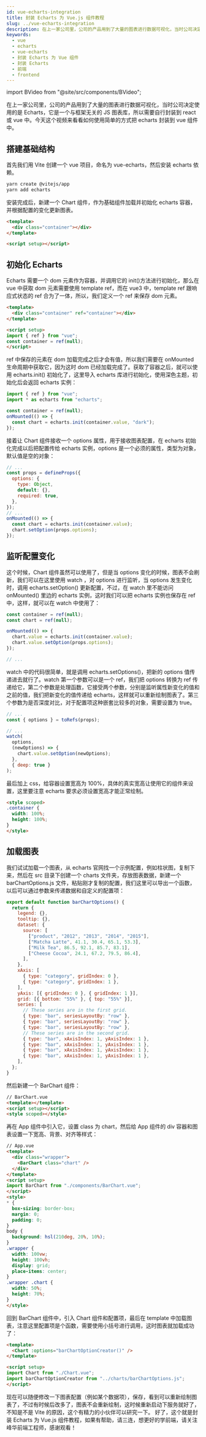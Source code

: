 ```yaml
---
id: vue-echarts-integration
title: 封装 Echarts 为 Vue.js 组件教程
slug: ../vue-echarts-integration
description: 在上一家公司里，公司的产品用到了大量的图表进行数据可视化，当时公司决定使用的是 Echarts，它是一个与框架无关的 JS 图表库，所以需要自行封装到 react 或 vue 中。
keywords:
  - vue
  - echarts
  - vue-echarts
  - 封装 Echarts 为 Vue 组件
  - 封装 Echarts
  - 前端
  - frontend
---
```


import BVideo from "@site/src/components/BVideo";

<BVideo src="//player.bilibili.com/player.html?aid=459793298&bvid=BV1P5411N7ii&cid=315519040&page=1"/>

在上一家公司里，公司的产品用到了大量的图表进行数据可视化，当时公司决定使用的是 Echarts，它是一个与框架无关的 JS 图表库，所以需要自行封装到 react 或 vue 中。今天这个视频来看看如何使用简单的方式把 echarts 封装到 vue 组件中。

## 搭建基础结构

首先我们用 Vite 创建一个 vue 项目，命名为 vue-echarts，然后安装 echarts 依赖。

```bash
yarn create @vitejs/app
yarn add echarts
```

安装完成后，新建一个 Chart 组件，作为基础组件加载并初始化 echarts 容器，并根据配置的变化更新图表。

```html
<template>
  <div class="container"></div>
</template>

<script setup></script>
```

## 初始化 Echarts

Echarts 需要一个 dom 元素作为容器，并调用它的 init()方法进行初始化，那么在 vue 中获取 dom 元素需要使用 template ref，而在 vue3 中，template ref 跟响应式状态的 ref 合为了一体，所以，我们定义一个 ref 来保存 dom 元素。

```html
<template>
  <div class="container" ref="container"></div>
</template>

<script setup>
import { ref } from "vue";
const container = ref(null);
</script>
```

ref 中保存的元素在 dom 加载完成之后才会有值，所以我们需要在 onMounted 生命周期中获取它，因为这时 dom 已经加载完成了。获取了容器之后，就可以使用 echarts.init() 初始化了，这里导入 echarts 库进行初始化，使用深色主题，初始化后会返回 echarts 实例：

```javascript
import { ref } from "vue";
import * as echarts from "echarts";

const container = ref(null);
onMounted(() => {
  const chart = echarts.init(container.value, "dark");
});
```

接着让 Chart 组件接收一个 options 属性，用于接收图表配置，在 echarts 初始化完成以后把配置传给 echarts 实例，options 是一个必须的属性，类型为对象，默认值是空的对象：

```javascript
// ...
const props = defineProps({
  options: {
    type: Object,
    default: {},
    required: true,
  },
});
// ...
onMounted(() => {
  const chart = echarts.init(container.value);
  chart.setOption(props.options);
});
```

## 监听配置变化

这个时候，Chart 组件虽然可以使用了，但是当 options 变化的时候，图表不会刷新，我们可以在这里使用 watch ，对 options 进行监听，当 options 发生变化时，调用 echarts.setOption() 更新配置，不过，在 watch 里不能访问 onMounted() 里边的 echarts 实例，这时我们可以把 echarts 实例也保存在 ref 中，这样，就可以在 watch 中使用了：

```javascript
const container = ref(null);
const chart = ref(null);

onMounted(() => {
  chart.value = echarts.init(container.value);
  chart.value.setOption(props.options);
});

// ...
```

watch 中的代码很简单，就是调用 echarts.setOptions()，把新的 options 值传递进去就行了。watch 第一个参数可以是一个 ref，我们把 options 转换为 ref 传递给它，第二个参数是处理函数，它接受两个参数，分别是监听属性新变化的值和之前的值，我们把新变化的值传递给 echarts，这样就可以重新绘制图表了。第三个参数为是否深度对比，对于配置项这种嵌套比较多的对象，需要设置为 true。

```javascript
// ...
const { options } = toRefs(props);

// ...
watch(
  options,
  (newOptions) => {
    chart.value.setOption(newOptions);
  },
  { deep: true }
);
```

最后加上 css，给容器设置宽高为 100%，具体的真实宽高让使用它的组件来设置，这里要注意 echarts 要求必须设置宽高才能正常绘制。

```html
<style scoped>
.container {
  width: 100%;
  height: 100%;
}
</style>
```

## 加载图表

我们试试加载一个图表，从 echarts 官网找一个示例配置，例如柱状图，复制下来，然后在 src 目录下创建一个 charts 文件夹，存放图表数据，新建一个 barChartOptions.js 文件，粘贴刚才复制的配置，我们这里可以导出一个函数，以后可以通过参数来传递数据和自定义的配置项：

```javascript
export default function barChartOptions() {
  return {
    legend: {},
    tooltip: {},
    dataset: {
      source: [
        ["product", "2012", "2013", "2014", "2015"],
        ["Matcha Latte", 41.1, 30.4, 65.1, 53.3],
        ["Milk Tea", 86.5, 92.1, 85.7, 83.1],
        ["Cheese Cocoa", 24.1, 67.2, 79.5, 86.4],
      ],
    },
    xAxis: [
      { type: "category", gridIndex: 0 },
      { type: "category", gridIndex: 1 },
    ],
    yAxis: [{ gridIndex: 0 }, { gridIndex: 1 }],
    grid: [{ bottom: "55%" }, { top: "55%" }],
    series: [
      // These series are in the first grid.
      { type: "bar", seriesLayoutBy: "row" },
      { type: "bar", seriesLayoutBy: "row" },
      { type: "bar", seriesLayoutBy: "row" },
      // These series are in the second grid.
      { type: "bar", xAxisIndex: 1, yAxisIndex: 1 },
      { type: "bar", xAxisIndex: 1, yAxisIndex: 1 },
      { type: "bar", xAxisIndex: 1, yAxisIndex: 1 },
      { type: "bar", xAxisIndex: 1, yAxisIndex: 1 },
    ],
  };
}
```

然后新建一个 BarChart 组件：

```html
// BarChart.vue
<template></template>
<script setup></script>
<style scoped></style>
```

再在 App 组件中引入它，设置 class 为 chart，然后给 App 组件的 div 容器和图表设置一下宽高、背景、对齐等样式：

```html
// App.vue
<template>
  <div class="wrapper">
    <BarChart class="chart" />
  </div>
</template>
<script setup>
import BarChart from "./components/BarChart.vue";
</script>
<style>
* {
  box-sizing: border-box;
  margin: 0;
  padding: 0;
}
body {
  background: hsl(210deg, 20%, 10%);
}
.wrapper {
  width: 100vw;
  height: 100vh;
  display: grid;
  place-items: center;
}
.wrapper .chart {
  width: 50%;
  height: 70%;
}
</style>
```

回到 BarChart 组件中，引入 Chart 组件和配置项，最后在 template 中加载图表，注意这里配置项是个函数，需要使用小括号进行调用，这时图表就加载成功了：

```html
<template>
  <Chart :options="barChartOptionCreator()" />
</template>

<script setup>
import Chart from "./Chart.vue";
import barChartOptionCreator from "../charts/barChartOptions.js";
</script>
```

现在可以随便修改一下图表配置（例如某个数据项），保存，看到可以重新绘制图表了，不过有时候后改多了，图表不会重新绘制，这时候重新启动下服务就好了，不知是不是 Vite 的原因，这个有精力的小伙伴可以研究一下。
好了，这个就是封装 Echarts 为 Vue.js 组件教程，如果有帮助，请三连，想更好的学前端，请关注峰华前端工程师，感谢观看！
